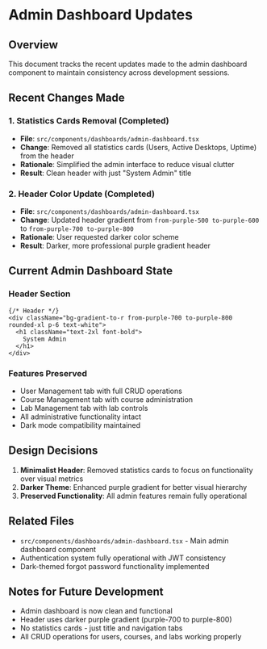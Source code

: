 # Admin Dashboard Updates

## Overview
This document tracks the recent updates made to the admin dashboard component to maintain consistency across development sessions.

## Recent Changes Made

### 1. Statistics Cards Removal (Completed)
- **File**: `src/components/dashboards/admin-dashboard.tsx`
- **Change**: Removed all statistics cards (Users, Active Desktops, Uptime) from the header
- **Rationale**: Simplified the admin interface to reduce visual clutter
- **Result**: Clean header with just "System Admin" title

### 2. Header Color Update (Completed)
- **File**: `src/components/dashboards/admin-dashboard.tsx`
- **Change**: Updated header gradient from `from-purple-500 to-purple-600` to `from-purple-700 to-purple-800`
- **Rationale**: User requested darker color scheme
- **Result**: Darker, more professional purple gradient header

## Current Admin Dashboard State

### Header Section
```tsx
{/* Header */}
<div className="bg-gradient-to-r from-purple-700 to-purple-800 rounded-xl p-6 text-white">
  <h1 className="text-2xl font-bold">
    System Admin
  </h1>
</div>
```

### Features Preserved
- User Management tab with full CRUD operations
- Course Management tab with course administration
- Lab Management tab with lab controls
- All administrative functionality intact
- Dark mode compatibility maintained

## Design Decisions
1. **Minimalist Header**: Removed statistics cards to focus on functionality over visual metrics
2. **Darker Theme**: Enhanced purple gradient for better visual hierarchy
3. **Preserved Functionality**: All admin features remain fully operational

## Related Files
- `src/components/dashboards/admin-dashboard.tsx` - Main admin dashboard component
- Authentication system fully operational with JWT consistency
- Dark-themed forgot password functionality implemented

## Notes for Future Development
- Admin dashboard is now clean and functional
- Header uses darker purple gradient (purple-700 to purple-800)
- No statistics cards - just title and navigation tabs
- All CRUD operations for users, courses, and labs working properly
